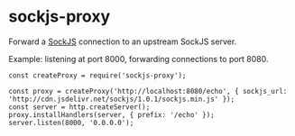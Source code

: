 # sockjs-proxy

Forward a [SockJS](https://github.com/sockjs) connection to an upstream SockJS server.

Example: listening at port 8000, forwarding connections to port 8080.

    const createProxy = require('sockjs-proxy');

    const proxy = createProxy('http://localhost:8080/echo', { sockjs_url: 'http://cdn.jsdelivr.net/sockjs/1.0.1/sockjs.min.js' });
    const server = http.createServer();
    proxy.installHandlers(server, { prefix: '/echo' });
    server.listen(8000, '0.0.0.0');